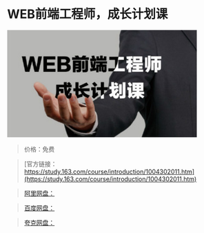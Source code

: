 # WEB前端工程师，成长计划课

![img](../../../assets/study163/free/70C38C4D3FB89B2467D75578E2C1FE40.jpg)

> 价格：免费

> [官方链接：https://study.163.com/course/introduction/1004302011.htm](https://study.163.com/course/introduction/1004302011.htm)

> [阿里网盘：]()

> [百度网盘：]()

> [夸克网盘：]()
